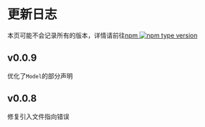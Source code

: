 # 更新日志

本页可能不会记录所有的版本，详情请前往[npm ![npm type version](https://badgen.net/npm/v/flq)](https://www.npmjs.com/package/flq)

## v0.0.9

优化了`Model`的部分声明

## v0.0.8

修复引入文件指向错误